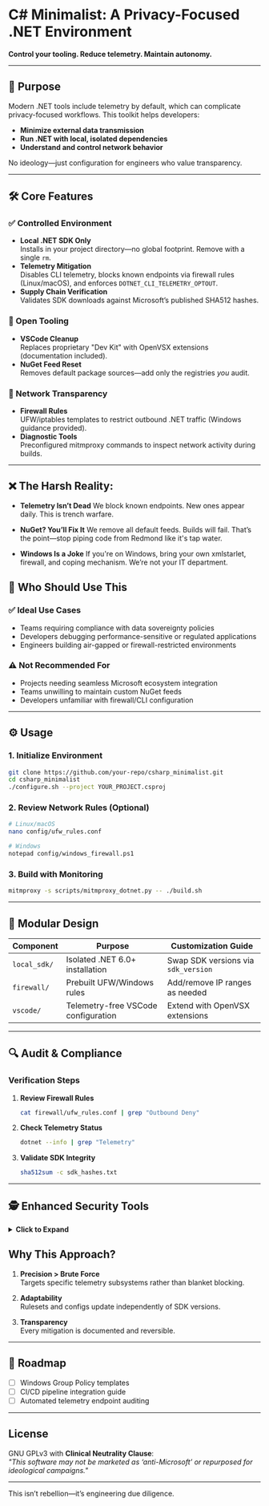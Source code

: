 # **C# Minimalist: A Privacy-Focused .NET Environment**  
**Control your tooling. Reduce telemetry. Maintain autonomy.**

---

## 🎯 Purpose  
Modern .NET tools include telemetry by default, which can complicate privacy-focused workflows. This toolkit helps developers:  
- **Minimize external data transmission**  
- **Run .NET with local, isolated dependencies**  
- **Understand and control network behavior**  

No ideology—just configuration for engineers who value transparency.  

---

## 🛠️ Core Features  

### ✅ Controlled Environment  
- **Local .NET SDK Only**  
  Installs in your project directory—no global footprint. Remove with a single `rm`.  
- **Telemetry Mitigation**  
  Disables CLI telemetry, blocks known endpoints via firewall rules (Linux/macOS), and enforces `DOTNET_CLI_TELEMETRY_OPTOUT`.  
- **Supply Chain Verification**  
  Validates SDK downloads against Microsoft’s published SHA512 hashes.  

### 🧩 Open Tooling  
- **VSCode Cleanup**  
  Replaces proprietary "Dev Kit" with OpenVSX extensions (documentation included).  
- **NuGet Feed Reset**  
  Removes default package sources—add only the registries *you* audit.  

### 📡 Network Transparency  
- **Firewall Rules**  
  UFW/iptables templates to restrict outbound .NET traffic (Windows guidance provided).  
- **Diagnostic Tools**  
  Preconfigured mitmproxy commands to inspect network activity during builds.  

---

## ❌ The Harsh Reality:

- **Telemetry Isn’t Dead**
    We block known endpoints. New ones appear daily. This is trench warfare.

- **NuGet? You’ll Fix It**
    We remove all default feeds. Builds will fail. That’s the point—stop piping code from Redmond like it's tap water.

- **Windows Is a Joke**
   If you're on Windows, bring your own xmlstarlet, firewall, and coping mechanism. We’re not your IT department.


## 👷 Who Should Use This  

### ✅ Ideal Use Cases  
- Teams requiring compliance with data sovereignty policies  
- Developers debugging performance-sensitive or regulated applications  
- Engineers building air-gapped or firewall-restricted environments  

### ⚠️ Not Recommended For  
- Projects needing seamless Microsoft ecosystem integration  
- Teams unwilling to maintain custom NuGet feeds  
- Developers unfamiliar with firewall/CLI configuration  

---

## ⚙️ Usage  

### 1. Initialize Environment  
```bash  
git clone https://github.com/your-repo/csharp_minimalist.git  
cd csharp_minimalist  
./configure.sh --project YOUR_PROJECT.csproj  
```  

### 2. Review Network Rules (Optional)  
```bash  
# Linux/macOS  
nano config/ufw_rules.conf  

# Windows  
notepad config/windows_firewall.ps1  
```  

### 3. Build with Monitoring  
```bash  
mitmproxy -s scripts/mitmproxy_dotnet.py -- ./build.sh  
```  

---

## 🧩 Modular Design  

| Component               | Purpose                                  | Customization Guide                  |  
|-------------------------|------------------------------------------|--------------------------------------|  
| `local_sdk/`           | Isolated .NET 6.0+ installation          | Swap SDK versions via `sdk_version` |  
| `firewall/`            | Prebuilt UFW/Windows rules               | Add/remove IP ranges as needed       |  
| `vscode/`              | Telemetry-free VSCode configuration      | Extend with OpenVSX extensions       |  

---

## 🔍 Audit & Compliance  

### Verification Steps  
1. **Review Firewall Rules**  
   ```bash  
   cat firewall/ufw_rules.conf | grep "Outbound Deny"  
   ```  
2. **Check Telemetry Status**  
   ```bash  
   dotnet --info | grep "Telemetry"  
   ```  
3. **Validate SDK Integrity**  
   ```bash  
   sha512sum -c sdk_hashes.txt  
   ```  

---

## 🕵️ Enhanced Security Tools
<details>
<summary><strong>Click to Expand</strong></summary>


- **[mitmproxy](https://mitmproxy.org/)** – Monitor .NET's network behavior in real time.

  ```bash
  mitmproxy --mode transparent --showhost
  ```


- **[iptables](https://linux.die.net/man/8/iptables)** – Block unauthorized outbound traffic.

  ```bash
  iptables -A OUTPUT -d 13.107.9.2 -j DROP
  ```


- **Compile .NET from Source** –  

  Requires significant effort and tolerance for complexity.  

  ```bash
  s/Telemetry/\/\/ Telemetry/g
  ```


</details>


## Why This Approach?  

1. **Precision > Brute Force**  
   Targets specific telemetry subsystems rather than blanket blocking.  

2. **Adaptability**  
   Rulesets and configs update independently of SDK versions.  

3. **Transparency**  
   Every mitigation is documented and reversible.  

---

## 📆 Roadmap  

- [ ] Windows Group Policy templates  
- [ ] CI/CD pipeline integration guide  
- [ ] Automated telemetry endpoint auditing  

---

## License  
GNU GPLv3 with **Clinical Neutrality Clause**:  
*"This software may not be marketed as ‘anti-Microsoft’ or repurposed for ideological campaigns."*  

--- 

This isn’t rebellion—it’s engineering due diligence.
